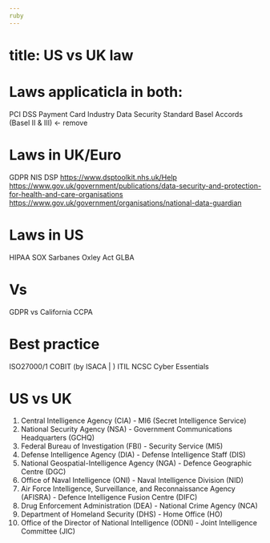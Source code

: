 ```yaml
---
ruby
---
```


# title: US vs UK law

# Laws applicaticla in both:
PCI DSS   Payment Card Industry Data Security Standard
Basel Accords (Basel II & III) <-  remove

# Laws in UK/Euro
GDPR
NIS
DSP https://www.dsptoolkit.nhs.uk/Help
https://www.gov.uk/government/publications/data-security-and-protection-for-health-and-care-organisations
https://www.gov.uk/government/organisations/national-data-guardian

# Laws in US
HIPAA
SOX  Sarbanes Oxley Act
GLBA

# Vs

GDPR vs California CCPA

# Best practice
ISO27000/1
COBIT (by ISACA | )
ITIL
NCSC Cyber Essentials

# US vs UK
1. Central Intelligence Agency (CIA) - MI6 (Secret Intelligence Service)
2. National Security Agency (NSA) - Government Communications Headquarters (GCHQ)
3. Federal Bureau of Investigation (FBI) - Security Service (MI5)
4. Defense Intelligence Agency (DIA) - Defense Intelligence Staff (DIS)
5. National Geospatial-Intelligence Agency (NGA) - Defence Geographic Centre (DGC)
6. Office of Naval Intelligence (ONI) - Naval Intelligence Division (NID)
7. Air Force Intelligence, Surveillance, and Reconnaissance Agency (AFISRA) - Defence Intelligence Fusion Centre (DIFC)
8. Drug Enforcement Administration (DEA) - National Crime Agency (NCA)
9. Department of Homeland Security (DHS) - Home Office (HO)
10. Office of the Director of National Intelligence (ODNI) - Joint Intelligence Committee (JIC)
